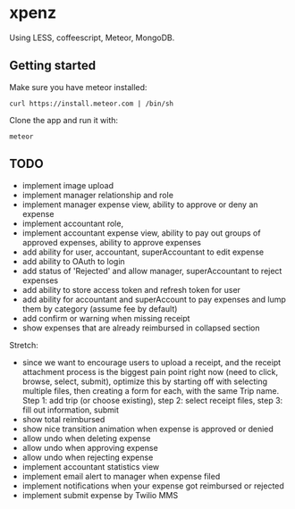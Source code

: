 # xpenz

Using LESS, coffeescript, Meteor, MongoDB.

## Getting started

Make sure you have meteor installed:

`curl https://install.meteor.com | /bin/sh`

Clone the app and run it with:

`meteor`

## TODO

- implement image upload
- implement manager relationship and role
- implement manager expense view, ability to approve or deny an expense
- implement accountant role, 
- implement accountant expense view, ability to pay out groups of approved expenses, ability to approve expenses
- add ability for user, accountant, superAccountant to edit expense
- add ability to OAuth to login
- add status of 'Rejected' and allow manager, superAccountant to reject expenses
- add ability to store access token and refresh token for user
- add ability for accountant and superAccount to pay expenses and lump them by category (assume fee by default)
- add confirm or warning when missing receipt
- show expenses that are already reimbursed in collapsed section

Stretch:

- since we want to encourage users to upload a receipt, and the receipt attachment process is the biggest pain point right now (need to click, browse, select, submit), optimize this by starting off with selecting multiple files, then creating a form for each, with the same Trip name.  Step 1: add trip (or choose existing), step 2: select receipt files, step 3: fill out information, submit
- show total reimbursed
- show nice transition animation when expense is approved or denied
- allow undo when deleting expense
- allow undo when approving expense
- allow undo when rejecting expense
- implement accountant statistics view
- implement email alert to manager when expense filed
- implement notifications when your expense got reimbursed or rejected
- implement submit expense by Twilio MMS